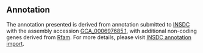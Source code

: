 

Annotation
----------

The annotation presented is derived from annotation submitted to
[INSDC](http://www.insdc.org) with the assembly accession
[GCA\_000697685.1](http://www.ebi.ac.uk/ena/data/view/GCA_000697685.1),
with additional non-coding genes derived from
[Rfam](http://rfam.xfam.org/). For more details, please visit [INSDC
annotation
import](http://ensemblgenomes.org/info/data/insdc_annotation).
